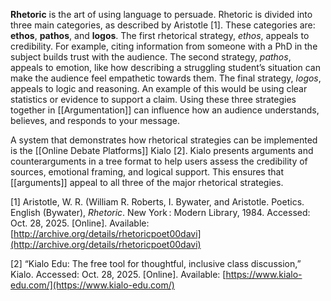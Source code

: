 **Rhetoric** is the art of using language to persuade. Rhetoric is divided into three main categories, as described by Aristotle [1]. These categories are: **ethos**, **pathos**, and **logos**. The first rhetorical strategy, _ethos_, appeals to credibility. For example, citing information from someone with a PhD in the subject builds trust with the audience. The second strategy, _pathos_, appeals to emotion, like how describing a struggling student’s situation can make the audience feel empathetic towards them. The final strategy, _logos_, appeals to logic and reasoning. An example of this would be using clear statistics or evidence to support a claim. Using these three strategies together in [[Argumentation]] can influence how an audience understands, believes, and responds to your message.

A system that demonstrates how rhetorical strategies can be implemented is the [[Online Debate Platforms]] Kialo [2]. Kialo presents arguments and counterarguments in a tree format to help users assess the credibility of sources, emotional framing, and logical support. This ensures that [[arguments]] appeal to all three of the major rhetorical strategies.

[1]     Aristotle, W. R. (William R. Roberts, I. 
	Bywater, and Aristotle. Poetics. English (Bywater), _Rhetoric_. New York : Modern Library, 1984. Accessed: Oct. 28, 2025. [Online]. Available: [http://archive.org/details/rhetoricpoet00davi](http://archive.org/details/rhetoricpoet00davi)

[2]   “Kialo Edu: The free tool for thoughtful, 
	inclusive class discussion,” Kialo. Accessed: Oct. 28, 2025. [Online]. Available: [https://www.kialo-edu.com/](https://www.kialo-edu.com/)